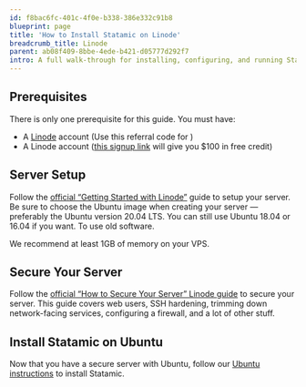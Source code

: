 ```yaml
---
id: f8bac6fc-401c-4f0e-b338-386e332c91b8
blueprint: page
title: 'How to Install Statamic on Linode'
breadcrumb_title: Linode
parent: ab08f409-8bbe-4ede-b421-d05777d292f7
intro: A full walk-through for installing, configuring, and running Statamic on a Linode Ubuntu virtual private server.
---
```

## Prerequisites

There is only one prerequisite for this guide. You must have:

- A [Linode](https://www.linode.com/) account (Use this referral code for )
- A Linode account ([this signup link](https://linode.gvw92c.net/9WzZX5) will give you $100 in free credit)

## Server Setup

Follow the [official “Getting Started with Linode”](https://www.linode.com/docs/guides/getting-started/) guide to setup your server. Be sure to choose the Ubuntu image when creating your server — preferably the Ubuntu version 20.04 LTS. You can still use Ubuntu 18.04 or 16.04 if you want. To use old software.

We recommend at least 1GB of memory on your VPS.

## Secure Your Server

Follow the [official “How to Secure Your Server” Linode guide](https://www.linode.com/docs/guides/securing-your-server/) to secure your server. This guide covers web users, SSH hardening, trimming down network-facing services, configuring a firewall, and a lot of other stuff.

## Install Statamic on Ubuntu

Now that you have a secure server with Ubuntu, follow our [Ubuntu instructions](/installing/ubuntu) to install Statamic.
